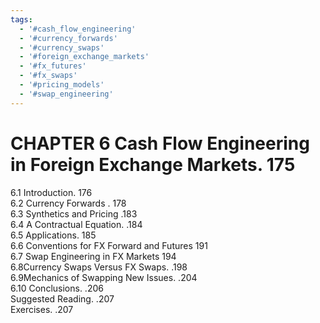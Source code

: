 ```yaml
---
tags:
  - '#cash_flow_engineering'
  - '#currency_forwards'
  - '#currency_swaps'
  - '#foreign_exchange_markets'
  - '#fx_futures'
  - '#fx_swaps'
  - '#pricing_models'
  - '#swap_engineering'
---
```

# CHAPTER 6 Cash Flow Engineering in Foreign Exchange Markets. 175  

6.1 Introduction. 176   
6.2 Currency Forwards . 178   
6.3 Synthetics and Pricing .183   
6.4 A Contractual Equation. .184   
6.5 Applications. 185   
6.6 Conventions for FX Forward and Futures 191   
6.7 Swap Engineering in FX Markets 194   
6.8Currency Swaps Versus FX Swaps. .198   
6.9Mechanics of Swapping New Issues. .204   
6.10 Conclusions. .206   
Suggested Reading. .207   
Exercises. .207  
